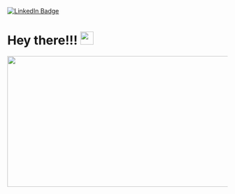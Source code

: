 <div id="badges">
  <a href="www.linkedin.com/in/uladzimir-tolstsik-0b1256a9">
    <img src="https://img.shields.io/badge/LinkedIn-blue?style=for-the-badge&logo=linkedin&logoColor=white" alt="LinkedIn Badge"/>
  </a>
<h1>
  Hey there!!!
  <img src="https://media.giphy.com/media/hvRJCLFzcasrR4ia7z/giphy.gif" width="30px"/>
</h1>
<img src="https://komarev.com/ghpvc/?username=uladzimirtolstsik&style=flat-square&color=blue" alt=""/>
<div align="center">
  <img src="https://media.giphy.com/media/unQ3IJU2RG7DO/giphy.gif" width="600" height="300"/>
</div>
